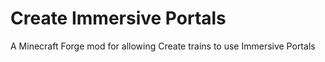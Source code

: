 # Create Immersive Portals
 A Minecraft Forge mod for allowing Create trains to use Immersive Portals
